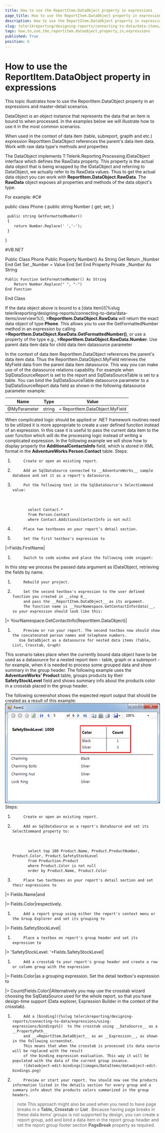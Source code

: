 ```yaml
---
title: How to use the ReportItem.DataObject property in expressions
page_title: How to use the ReportItem.DataObject property in expressions | for Telerik Reporting Documentation
description: How to use the ReportItem.DataObject property in expressions
slug: telerikreporting/designing-reports/connecting-to-data/data-items/how-to-use-the-reportitem.dataobject-property-in-expressions
tags: how,to,use,the,reportitem.dataobject,property,in,expressions
published: True
position: 6
---
```


# How to use the ReportItem.DataObject property in expressions



This topic illustrates how to use the ReportItem.DataObject property in an expressions and master-detail scenarios.

DataObject is an object instance that represents the data that an item is bound to when processed.
        In the examples below we will illustrate how to use it in the most common scenarios.
      

When used in the context of data item (table, subreport, grapth and etc.) expression ReportItem.DataObject references the parent's data item data.
      Work with raw data type's methods and properties

The DataObject implements T:Telerik.Reporting.Processing.IDataObject interface which defines the RawData property.
          This property is the actual data object that is being wrapped by the IDataObject and referring to DataObject, we actually refer to its RawData values.
          Thus to get the actual data object you can work with __ReportItem.DataObject.RawData__.
          The __RawData__ object exposes all properties and methods of the data object's type.
        

For example:
      #_C#_

	
public class Phone
 {
     public string Number { get; set; }
     
     public string GetFormattedNumber()
     {
        return Number.Replace(' ','-');
     }
 }
								

#_VB.NET_

	
Public Class Phone
	Public Property Number() As String
		Get
			Return _Number
		End Get
		Set
			_Number = Value
		End Set
	End Property
	Private _Number As String
  
	Public Function GetFormattedNumber() As String
		Return Number.Replace(" ", "-")
	End Function
End Class
								



If the data object above is bound to a [data item]({%slug telerikreporting/designing-reports/connecting-to-data/data-items/overview%}), __=ReportItem.DataObject.RawData__ will return the exact data object of type __Phone__.
          This allows you to use the GetFormattedNumber method in an expression by calling __=ReportItem.DataObject.RawData.GetFormattedNumber()__,
          or use a property of the type e.g., __=ReportItem.DataObject.RawData.Number__.
        Use parent data item data for child data item datasource parameter

In the context of data item ReportItem.DataObject references the parent's data item data.
          Thus the ReportItem.DataObject.MyField retrieves the MyField data from the parent data item datasource.
          This way you can make use of of the datasource relations capability.
          For example when SqlDataSourceReport is set to the report and SqlDataSourceTable is set to a table.
          You can bind the SqlDataSourceTable datasource parameter to a SqlDataSourceReport data field as shown in the following datasource parameter example:
        


| Name | Type | Value |
| ------ | ------ | ------ |
|@MyParameter|string|= ReportItem.DataObject.MyField|Use DataObject in an expression and user-defined function

When complicated logic should be applied or .NET framework routines need to be utilized it is more appropriate to create a user defined function instead of an expression. In this case it is useful to pass the current data item to the user function which will do the processing logic instead of writing a complicated expression. In the following example we will show how to display properly the __AdditionalContactsInfo__ field, which is stored in XML format in the __AdventureWorks Person.Contact__ table.
        Steps:

1. 
            Create or open an existing report.
          

1. 
            Add an SqlDataSource connected to __AdventureWorks__ sample database and set it as a report's datasource.
          

1. 
            Put the following text in the SqlDataSource's SelectCommand value:
            

	
              select Contact.*
              from Person.Contact
              where Contact.AdditionalContactInfo is not null
            



1. 
            Place two textboxes on your report’s detail section.
          

1. 
            Set the first textbox's expression to
            



|=Fields.FirstName|

1. 
            Switch to code window and place the following code snippet:
            

	



	

In this step we process the passed data argument as IDataObject, retrieving the fields by name.

1. 
            Rebuild your project.
          

1. 
            Set the second textbox's expression to the user defined function you created in __step 6__
            and pass the __ReportItem.DataObject__ as its argument.
            The function name is __YourNamespace.GetContactInfo(data)__, so your expression should look like this:
            



|= YourNamespace.GetContactInfo(ReportItem.DataObject)|

1. 
            Preview or run your report. The second textbox now should show the concatenated person names and telephone numbers.
          Use DataObject as a datasource for nested data items (Table, List, Crosstab, Graph)

This scenario takes place when the currently bound data object have to be used as a datasource for a nested report item
          - table, graph or a subreport - for example, when it is needed to process some grouped data and show summary
          in the group header. The following example uses the __AdventureWorks’ Product__
          table, groups products by their __SafetyStockLevel__ field and shows summary info about the
          products color in a crosstab placed in the group header.
        

The following screenshot shows the expected report output that should be created as a result of this example:![dataobject-report-output](images/DataItems/dataobject-report-output.png)Steps:

1. 
            Create or open an existing report.
          

1. 
            Add an SqlDataSource as a report's DataSource and set its SelectCommand property to:
            

	
              select top 100 Product.Name, Product.ProductNumber, Product.Color, Product.SafetyStockLevel
              from Production.Product
              where Product.Color is not null
              order by Product.Name, Product.Color
            



1. 
            Place two textboxes on your report's detail section and set their expressions to
            



|= Fields.Name|and



|= Fields.Color|respectively.
            

1. 
            Add a report group using either the report's context menu or the Group Explorer and set its grouping to
            



|= Fields.SafetyStockLevel|

1. 
            Place a textbox on report's group header and set its expression to
            



|= 'SafetyStockLevel: '+Fields.SafetyStockLevel|

1. 
            Add a crosstab to your report's group header and create a row or column group with the expression
            



|= Fields.Color|as a grouping expression. Set the detail textbox's expression to
            



|= Count(Fields.Color)|Alternatively you may use the crosstab wizard choosing the SqlDataSource used for the whole report,
              so that you have design-time support (Data explorer, Expression Builder in the context of the crosstab).
            

1. 
            Add a [binding]({%slug telerikreporting/designing-reports/connecting-to-data/expressions/using-expressions/bindings%})  to the crosstab using __DataSource__ as a __PropertyPath__
            and __=ReportItem.DataObject__ as an __Expression__, as shown in the following screenshot.
            This means that when the crosstab is processed its data source will be replaced with the result
            of the binding expression evaluation. This way it will be populated with the data of the current group insance.
            ![dataobject-edit-bindings](images/DataItems/dataobject-edit-bindings.png)

1. 
            Preview or start your report. You should now see the products information listed in the details section for every group and a summary info about the products colors summarized in the group headers.
          

>note This approach might also be used when you need to have page breaks in a __Table, Crosstab__ or __List__ .
            Because having page breaks in these data items’ groups is not supported by design, you can create a report group,
            add and bind a data item in the report group header and set the report group footer section __PageBreak__ property as required.
>

